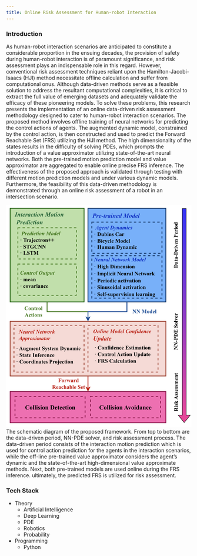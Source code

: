```yaml
---
title: Online Risk Assessment for Human-robot Interaction
---
```


### Introduction

As human-robot interaction scenarios are anticipated to constitute a considerable proportion in the ensuing decades, the provision of safety during human-robot interaction is of paramount significance, and risk assessment plays an indispensable role in this regard. However, conventional risk assessment techniques reliant upon the Hamilton-Jacobi-Isaacs (HJI) method necessitate offline calculation and suffer from computational onus. Although data-driven methods serve as a feasible solution to address the resultant computational complexities, it is critical to extract the full value of emerging datasets and adequately validate the efficacy of these pioneering models. To solve these problems, this research presents the implementation of an online data-driven risk assessment methodology designed to cater to human-robot interaction scenarios. The proposed method involves offline training of neural networks for predicting the control actions of agents. The augmented dynamic model, constrained by the control action, is then constructed and used to predict the Forward Reachable Set (FRS) utilizing the HJI method. The high dimensionality of the states results in the difficulty of solving PDEs, which prompts the introduction of a value approximator utilizing state-of-the-art neural networks. Both the pre-trained motion prediction model and value approximator are aggregated to enable online precise FRS inference. The effectiveness of the proposed approach is validated through testing with different motion prediction models and under various dynamic models. Furthermore, the feasibility of this data-driven methodology is demonstrated through an online risk assessment of a robot in an intersection scenario. 
<br>


<div class="card mb-3">
    <img class="card-img-top" src="https://raw.githubusercontent.com/TommyGong08/tommygong08.github.io/main/_includes/img/1_Online_Risk.png"/>
    <div class="card-body bg-light">
        <div class="card-text">
           The schematic diagram of the proposed framework. From top to
bottom are the data-driven period, NN-PDE solver, and risk assessment
process. The data-driven period consists of the interaction motion prediction
which is used for control action prediction for the agents in the interaction
scenarios, while the off-line pre-trained value approximator considers the
agent’s dynamic and the state-of-the-art high-dimensional value approximate
methods. Next, both pre-trained models are used online during the FRS
inference. ultimately, the predicted FRS is utilized for risk assessment.
        </div>
    </div>
</div>


### Tech Stack
- Theory
  - Artificial Intelligence
  - Deep Learning
  - PDE
  - Robotics
  - Probability
- Programming
  - Python